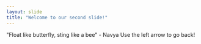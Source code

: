 ```yaml
---
layout: slide
title: "Welcome to our second slide!"
---
```

"Float like butterfly, sting like a bee" - Navya
Use the left arrow to go back!
